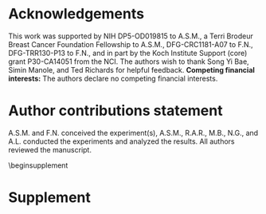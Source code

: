 # Acknowledgements

This work was supported by NIH DP5-OD019815 to A.S.M., a Terri Brodeur Breast Cancer Foundation Fellowship to A.S.M., DFG-CRC1181-A07 to F.N., DFG-TRR130-P13 to F.N., and in part by the Koch Institute Support (core) grant P30-CA14051 from the NCI. The authors wish to thank Song Yi Bae, Simin Manole, and Ted Richards for helpful feedback. **Competing financial interests:** The authors declare no competing financial interests.

# Author contributions statement

A.S.M. and F.N. conceived the experiment(s),  A.S.M., R.A.R., M.B., N.G., and A.L. conducted the experiments and analyzed the results.  All authors reviewed the manuscript.

\beginsupplement

# Supplement

